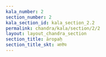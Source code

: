 ```yaml
---
kala_number: 2
section_number: 2
kala_section_id: kala_section_2.2
permalink: chandra/kala/section/2/2
layout: layout_chandra_section
section_title: āropaḥ
section_title_skt: आरोपः
---
```


